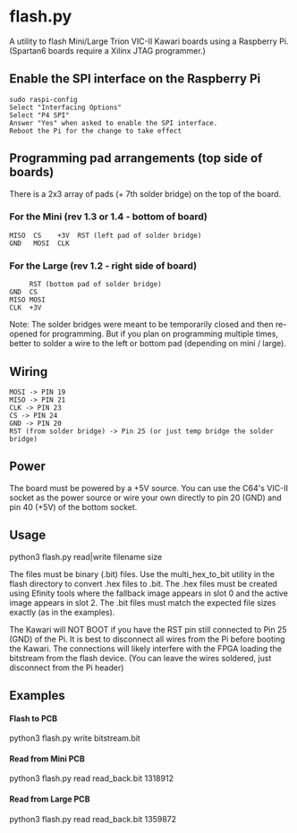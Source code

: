 # flash.py

A utility to flash Mini/Large Trion VIC-II Kawari boards using a Raspberry Pi. (Spartan6 boards require a Xilinx JTAG programmer.)

## Enable the SPI interface on the Raspberry Pi

    sudo raspi-config
    Select "Interfacing Options"
    Select "P4 SPI"
    Answer "Yes" when asked to enable the SPI interface.
    Reboot the Pi for the change to take effect

## Programming pad arrangements (top side of boards)

There is a 2x3 array of pads (+ 7th solder bridge) on the top of the board.

### For the Mini (rev 1.3 or 1.4 - bottom of board)

    MISO  CS    +3V  RST (left pad of solder bridge)
    GND   MOSI  CLK

### For the Large (rev 1.2 - right side of board)

         RST (bottom pad of solder bridge)
    GND  CS
    MISO MOSI
    CLK  +3V

Note: The solder bridges were meant to be temporarily closed and then re-opened for programming.  But if you plan on programming multiple times, better to solder a wire to the left or bottom pad (depending on mini / large).

## Wiring

    MOSI -> PIN 19
    MISO -> PIN 21
    CLK -> PIN 23
    CS -> PIN 24
    GND -> PIN 20
    RST (from solder bridge) -> Pin 25 (or just temp bridge the solder bridge)

## Power

The board must be powered by a +5V source.  You can use the C64's VIC-II socket as the power source or wire your own directly to pin 20 (GND) and pin 40 (+5V) of the bottom socket.

## Usage

   python3 flash.py read|write filename size

The files must be binary (.bit) files. Use the multi_hex_to_bit utility in the flash directory to convert .hex files to .bit.  The .hex files must be created using Efinity tools where the fallback image appears in slot 0 and the active image appears in slot 2.  The .bit files must match the expected file sizes exactly (as in the examples).

The Kawari will NOT BOOT if you have the RST pin still connected to Pin 25 (GND) of the Pi.  It is best to disconnect all wires from the Pi before booting the Kawari.  The connections will likely interfere with the FPGA loading the bitstream from the flash device. (You can leave the wires soldered, just disconnect from the Pi header)

## Examples

#### Flash to PCB

   python3 flash.py write bitstream.bit

#### Read from Mini PCB

   python3 flash.py read read_back.bit 1318912

#### Read from Large PCB

   python3 flash.py read read_back.bit 1359872
